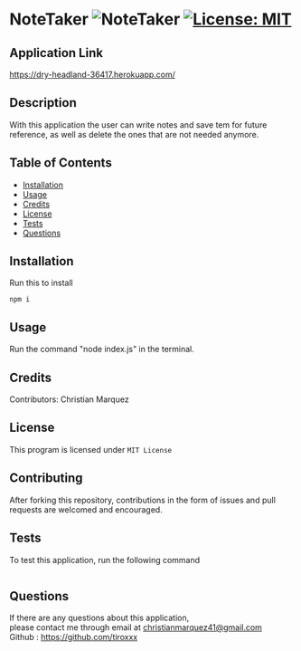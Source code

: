 # NoteTaker ![NoteTaker](https://img.shields.io/github/languages/top/tiroxxx/NoteTaker) [![License: MIT](https://img.shields.io/badge/License-MIT-yellow.svg)](https://opensource.org/licenses/MIT)
  ## Application Link
  https://dry-headland-36417.herokuapp.com/
  ## Description 
  With this application the user can write notes and save tem for future reference, as well as delete the ones that are not needed anymore.
  ## Table of Contents
  
  * [Installation](#installation)
  * [Usage](#usage)
  * [Credits](#credits)
  * [License](#license)
  * [Tests](#tests)
  * [Questions](#questions)
  
  ## Installation
  Run this to install
  <pre><code>npm i</code></pre>
  
  ## Usage
  Run the command "node index.js" in the terminal.

  ## Credits
  Contributors: Christian Marquez
  
  ## License
  This program is licensed under <code>MIT License</code>
  
  ## Contributing
  After forking this repository, contributions in the form of issues and pull requests are welcomed and encouraged.

  ## Tests
  To test this application, run the following command
  <pre><code></code></pre>

  ## Questions
  If there are any questions about this application, <br>
  please contact me through email at christianmarquez41@gmail.com  <br>
  Github : https://github.com/tiroxxx
  
